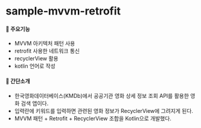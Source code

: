 # sample-mvvm-retrofit


#### 📌 주요기능

- MVVM 아키텍처 패턴 사용  
- retrofit 사용한 네트워크 통신  
- recyclerView 활용  
- kotlin 언어로 작성  

#### 📌 간단소개  

- 한국영화데이터베이스(KMDb)에서 공공기관 영화 상세 정보 조회 API를 활용한 영화 검색 앱이다.  
- 입력란에 키워드를 입력하면 관련된 영화 정보가 RecyclerView에 그려지게 된다.  
- MVVM 패턴 + Retrofit + RecyclerView 조합을 Kotlin으로 개발했다.  
